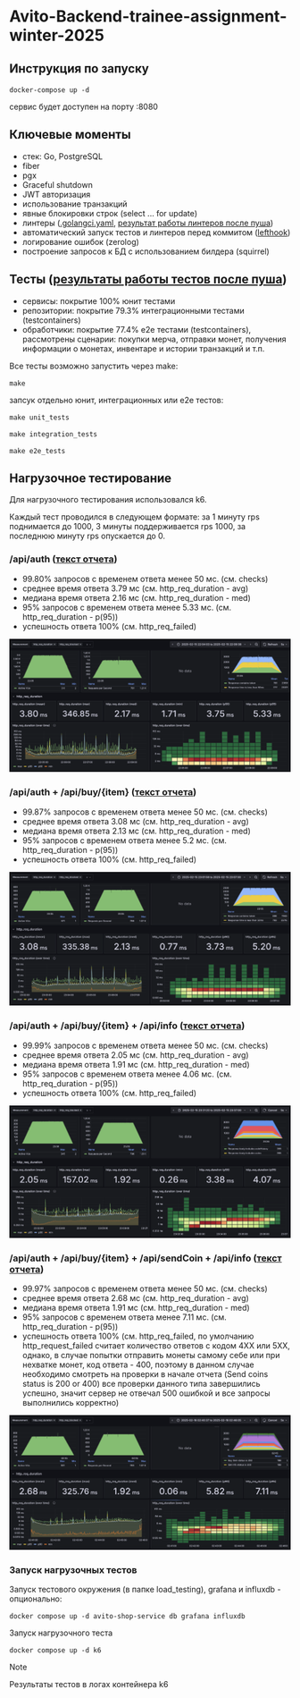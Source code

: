 # Avito-Backend-trainee-assignment-winter-2025

## Инструкция по запуску
```
docker-compose up -d
```
сервис будет доступен на порту :8080

## Ключевые моменты
* стек: Go, PostgreSQL
* fiber
* pgx
* Graceful shutdown
* JWT авторизация
* использование транзакций
* явные блокировки строк (select ... for update)
* линтеры ([.golangci.yaml](./.golangci.yaml ".golangci.yaml"), [результат работы линтеров после пуша](https://github.com/Mx1q/Avito-Backend-trainee-assignment-winter-2025/actions/workflows/golangci-lint.yml "результат работы линтеров"))
* автоматический запуск тестов и линтеров перед коммитом ([lefthook](./lefthook.yml "конфиг lefthook"))
* логирование ошибок (zerolog)
* построение запросов к БД с использованием билдера (squirrel)

## Тесты ([результаты работы тестов после пуша](https://github.com/Mx1q/Avito-Backend-trainee-assignment-winter-2025/actions/workflows/go.yml "результаты работы тестов"))
* сервисы: покрытие 100% юнит тестами
* репозитории: покрытие 79.3% интеграционными тестами (testcontainers)
* обработчики: покрытие 77.4% e2e тестами (testcontainers), рассмотрены сценарии: покупки мерча, отправки монет, получения информации о монетах, инвентаре и истории транзакций и т.п.

Все тесты возможно запустить через make:
```
make
```

запсук отдельно юнит, интеграционных или e2e тестов:
```
make unit_tests
```

```
make integration_tests
```

```
make e2e_tests
```

## Нагрузочное тестирование
Для нагрузочного тестирования использовался k6.

Каждый тест проводился в следующем формате: за 1 минуту rps поднимается до 1000, 3 минуты поддерживается rps 1000, за последнюю минуту rps опускается до 0.

### /api/auth ([текст отчета](./load_testing/results/auth/auth_1k.txt))
* 99.80% запросов с временем ответа менее 50 мс. (см. checks)
* среднее время ответа 3.79 мс (см. http_req_duration - avg)
* медиана время ответа 2.16 мс (см. http_req_duration - med)
* 95% запросов с временем ответа менее 5.33 мс. (см. http_req_duration - p(95))
* успешность ответа 100% (см. http_req_failed)

![графики нагрузочного теста /auth](./load_testing/results/auth/auth_1k.png)

### /api/auth + /api/buy/{item} ([текст отчета](./load_testing/results/auth_buy/auth_buy_1k.txt))
* 99.87% запросов с временем ответа менее 50 мс. (см. checks)
* среднее время ответа 3.08 мс (см. http_req_duration - avg)
* медиана время ответа 2.13 мс (см. http_req_duration - med)
* 95% запросов с временем ответа менее 5.2 мс. (см. http_req_duration - p(95))
* успешность ответа 100% (см. http_req_failed)

![графики нагрузочного теста /auth + /buy](./load_testing/results/auth_buy/auth_buy_1k.png)

### /api/auth + /api/buy/{item} + /api/info ([текст отчета](./load_testing/results/auth_buy_info/auth_buy_info.txt))
* 99.99% запросов с временем ответа менее 50 мс. (см. checks)
* среднее время ответа 2.05 мс (см. http_req_duration - avg)
* медиана время ответа 1.91 мс (см. http_req_duration - med)
* 95% запросов с временем ответа менее 4.06 мс. (см. http_req_duration - p(95))
* успешность ответа 100% (см. http_req_failed)

![графики нагрузочного теста /auth + /buy + /info](./load_testing/results/auth_buy_info/auth_buy_info.png)

### /api/auth + /api/buy/{item} + /api/sendCoin + /api/info ([текст отчета](./load_testing/results/auth_buy_sendCoin_info/auth_buy_send_info.txt))
* 99.97% запросов с временем ответа менее 50 мс. (см. checks)
* среднее время ответа 2.68 мс (см. http_req_duration - avg)
* медиана время ответа 1.91 мс (см. http_req_duration - med)
* 95% запросов с временем ответа менее 7.11 мс. (см. http_req_duration - p(95))
* успешность ответа 100% (см. http_req_failed, по умолчанию http_request_failed считает количество ответов с кодом 4ХХ или 5ХХ, однако, в случае попытки отправить монеты самому себе или при нехватке монет, код ответа - 400, поэтому в данном случае необходимо смотреть на проверки в начале отчета (Send coins status is 200 or 400) все проверки данного типа завершились успешно, значит сервер не отвечал 500 ошибкой и все запросы выполнились корректно)

![графики нагрузочного теста /auth + /buy +/sendCoin + /info](./load_testing/results/auth_buy_sendCoin_info/auth_buy_send_info.png)

### Запуск нагрузочных тестов

Запуск тестового окружения (в папке load_testing), grafana и influxdb - опционально:
```
docker compose up -d avito-shop-service db grafana influxdb
```

Запуск нагрузочного теста
```
docker compose up -d k6
```

> [!NOTE]
> Результаты тестов в логах контейнера k6
